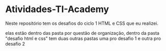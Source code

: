 # Atividades-TI-Academy

Neste repositório tem os desafios do ciclo 1 HTML e CSS que eu realizei.

elas estão dentro das pasta por questão de organização, dentro da pasta "desafio html e css" 
tem duas outras pastas uma pro desafio 1 e outra pro desafio 2

